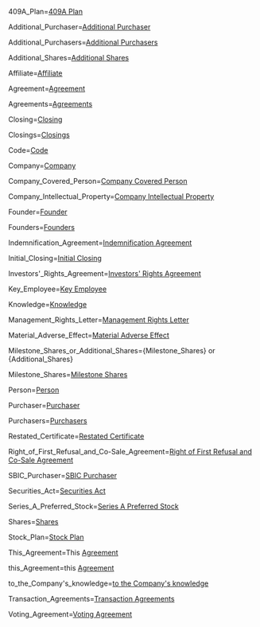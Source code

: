 409A_Plan=<a href="#Rep.Company.2.5.sec" class="definedterm">409A Plan</a>

Additional_Purchaser=<a href="#Sale.3.1.sec" class="definedterm">Additional Purchaser</a>

Additional_Purchasers=<a href="#Sale.3.1.sec" class="definedterm">Additional Purchasers</a>

Additional_Shares=<a href="#Sale.3.1.sec" class="definedterm">Additional Shares</a>

Affiliate=<a href="#Def.Affiliate.sec" class="definedterm">Affiliate</a>

Agreement=<a href="#Intro.sec" class="definedterm">Agreement</a>

Agreements=<a href="#Intro.sec" class="definedterm">Agreements</a>

Closing=<a href="#Sale.2.1.sec" class="definedterm">Closing</a>

Closings=<a href="#Sale.2.1.sec" class="definedterm">Closings</a>

Code=<a href="#Def.Code.sec" class="definedterm">Code</a>

Company=<a href="#Intro.1.sec" class="definedterm">Company</a>

Company_Covered_Person=<a href="#Def.Company_Covered_Person.sec" class="definedterm">Company Covered Person</a>

Company_Intellectual_Property=<a href="#Def.Company_Intellectual_Property.sec" class="definedterm">Company Intellectual Property</a>

Founder=<a href="#Intro.1.sec" class="definedterm">Founder</a>

Founders=<a href="#Intro.1.sec" class="definedterm">Founders</a>

Indemnification_Agreement=<a href="#Def.Indemnification_Agreement.sec" class="definedterm">Indemnification Agreement</a>

Initial_Closing=<a href="#Sale.2.1.sec" class="definedterm">Initial Closing</a>

Investors'_Rights_Agreement=<a href="#Def.Investors'_Rights_Agreement.sec" class="definedterm">Investors' Rights Agreement</a>

Key_Employee=<a href="#Def.Key_Employee.sec" class="definedterm">Key Employee</a>

Knowledge=<a href="#Def.Knowledge.sec" class="definedterm">Knowledge</a>

Management_Rights_Letter=<a href="#Def.Management_Rights_Letter.sec" class="definedterm">Management Rights Letter</a>

Material_Adverse_Effect=<a href="#Def.Material_Adverse_Effect.sec" class="definedterm">Material Adverse Effect</a>

Milestone_Shares_or_Additional_Shares={Milestone_Shares} or {Additional_Shares}

Milestone_Shares=<a href="#Sale.2.3.sec" class="definedterm">Milestone Shares</a>

Person=<a href="#Def.Person.sec" class="definedterm">Person</a>

Purchaser=<a href="#Intro.1.sec" class="definedterm">Purchaser</a>

Purchasers=<a href="#Intro.1.sec" class="definedterm">Purchasers</a>

Restated_Certificate=<a href="#Sale.1.1.sec" class="definedterm">Restated Certificate</a>

Right_of_First_Refusal_and_Co-Sale_Agreement=<a href="#Def.Right_of_First_Refusal_and_Co-Sale_Agreement.sec" class="definedterm">Right of First Refusal and Co-Sale Agreement</a>

SBIC_Purchaser=<a href="#Rep.Company.27.sec" class="definedterm">SBIC  Purchaser</a>

Securities_Act=<a href="#Def.Securities_Act.sec" class="definedterm">Securities Act</a>

Series_A_Preferred_Stock=<a href="#Sale.1.2.sec" class="definedterm">Series A Preferred Stock</a>

Shares=<a href="#Def.Shares.sec" class="definedterm">Shares</a>

Stock_Plan=<a href="#Rep.Company.2.2.sec" class="definedterm">Stock Plan</a>

This_Agreement=This <a href="#Intro.1.sec" class="definedterm">Agreement</a>

this_Agreement=this <a href="Intro.1.sec" class="definedterm">Agreement</a>

to_the_Company's_knowledge=<a href="#Def.Knowledge.sec" class="definedterm">to the Company's knowledge</a>

Transaction_Agreements=<a href="#Def.Transaction_Agreements.sec" class="definedterm">Transaction Agreements</a>

Voting_Agreement=<a href="#Def.Voting_Agreement.sec" class="definedterm">Voting Agreement</a>

